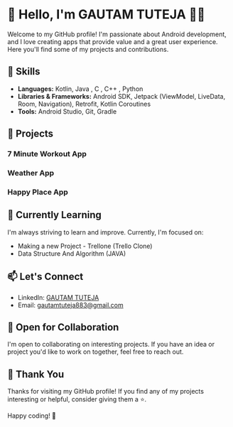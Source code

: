 # 👋 Hello, I'm GAUTAM TUTEJA  👨‍💻

Welcome to my GitHub profile! I'm passionate about Android development, and I love creating apps that provide value and a great user experience. Here you'll find some of my projects and contributions.

## 🚀 Skills

- **Languages:** Kotlin, Java , C , C++ , Python
- **Libraries & Frameworks:** Android SDK, Jetpack (ViewModel, LiveData, Room, Navigation), Retrofit, Kotlin Coroutines
- **Tools:** Android Studio, Git, Gradle

## 📱 Projects

### 7 Minute Workout App

### Weather App

### Happy Place App

## 🌱 Currently Learning

I'm always striving to learn and improve. Currently, I'm focused on:

- Making a new Project - Trellone (Trello Clone)
- Data Structure And Algorithm (JAVA)

## 📫 Let's Connect

- LinkedIn: [GAUTAM TUTEJA](https://www.linkedin.com/in/gautam-tuteja/)
- Email: gautamtuteja883@gmail.com

## 🤝 Open for Collaboration

I'm open to collaborating on interesting projects. If you have an idea or project you'd like to work on together, feel free to reach out.

## 🙏 Thank You

Thanks for visiting my GitHub profile! If you find any of my projects interesting or helpful, consider giving them a ⭐️.

Happy coding! 🚀
